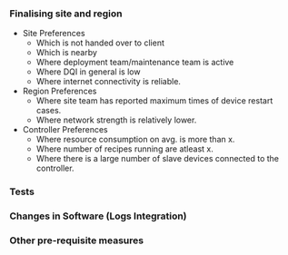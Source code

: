 

### Finalising site and region
- Site Preferences
	- Which is not handed over to client
	- Which is nearby 
	- Where deployment team/maintenance team is active
	- Where DQI in general is low
	- Where internet connectivity is reliable.
- Region Preferences
	- Where site team has reported maximum times of device restart cases. 
	- Where network strength is relatively lower. 
- Controller Preferences
	- Where resource consumption on avg. is more than x. 
	- Where number of recipes running are atleast x. 
	- Where there is a large number of slave devices connected to the controller. 


### Tests 
### Changes in Software (Logs Integration)
### Other pre-requisite measures
<!--stackedit_data:
eyJoaXN0b3J5IjpbLTE5NTU0NDY5MDIsLTEzMzA0NDI1NzBdfQ
==
-->
